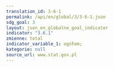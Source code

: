 ```yaml
---
translation_id: 3-6-1
permalink: /api/en/global/3/3-6-1.json
sdg_goal: 3
layout: json_en_globalne_goal_indicator
indicator: "3.6.1"
zmienne: total
indicator_variable_1: ogółem;
kategorie: null
source_url: www.stat.gov.pl
---
```

